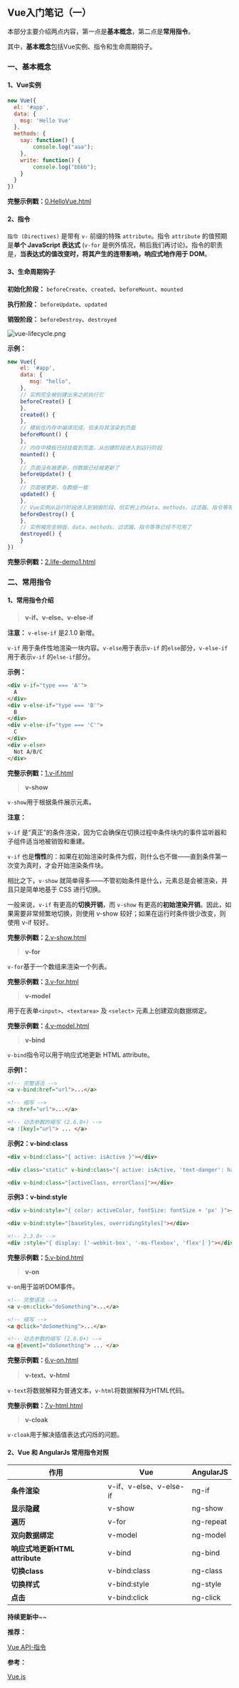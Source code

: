 ## Vue入门笔记（一）

本部分主要介绍两点内容，第一点是**基本概念**，第二点是**常用指令**。 

其中，**基本概念**包括Vue实例、指令和生命周期钩子。

### 一、基本概念

#### 1、Vue实例

```javascript
new Vue({
  el: '#app',
  data: {
    msg: 'Hello Vue'
  },
  methods: {
    say: function() {
        console.log("aaa");
    },
    write: function() {
        console.log("bbbb");
    }
  }
})
```

**完整示例戳：**[0.HelloVue.html](https://github.com/snowLeopard93/vue-demo/blob/master/vue/basicDirectives/0.HelloVue.html)

#### 2、指令

`指令 (Directives)` 是带有 `v-` 前缀的特殊 `attribute`。指令 `attribute` 的值预期是**单个 JavaScript 表达式** (`v-for` 是例外情况，稍后我们再讨论)。指令的职责是，**当表达式的值改变时，将其产生的连带影响，响应式地作用于 DOM**。

#### 3、生命周期钩子

**初始化阶段：** `beforeCreate`、`created`、`beforeMount`、`mounted` 

**执行阶段：** `beforeUpdate`、`updated` 

**销毁阶段：** `beforeDestroy`、`destroyed`

![vue-lifecycle.png](../../images/Vue/vue-lifecycle.png)

**示例：**

```javascript
new Vue({
    el: '#app',
    data: {
       msg: "hello",
    },
    // 实例完全被创建出来之前执行它
    beforeCreate() {
    },
    created() {
    },
    // 模板在内存中编译完成，但未将其渲染到页面
    beforeMount() {
    },
    // 内存中模板已经挂载到页面，从创建阶段进入到运行阶段
    mounted() {
    },
    // 页面没有被更新，但数据已经被更新了
    beforeUpdate() {
    },
    // 页面被更新，与数据一致
    updated() {
    },
    // Vue实例从运行阶段进入到销毁阶段，但实例上的data、methods、过滤器、指令等等还处于可用状态
    beforeDestroy() {
    },
    // 实例被完全销毁，data、methods、过滤器、指令等等已经不可用了
    destroyed() {
    }
})
```

**完整示例戳：**[2.life-demo1.html](https://github.com/snowLeopard93/vue-demo/blob/master/vue/basic/2.life-demo1.html)

### 二、常用指令

#### 1、常用指令介绍

> **v-if、v-else、v-else-if**

**注意：** `v-else-if` 是2.1.0 新增。

`v-if` 用于条件性地渲染一块内容。`v-else`用于表示`v-if` 的`else`部分，`v-else-if`用于表示`v-if` 的`else-if`部分。

**示例：**

```html
<div v-if="type === 'A'">
  A
</div>
<div v-else-if="type === 'B'">
  B
</div>
<div v-else-if="type === 'C'">
  C
</div>
<div v-else>
  Not A/B/C
</div>
```

**完整示例戳：**[1.v-if.html](https://github.com/snowLeopard93/vue-demo/blob/master/vue/basicDirectives/1.v-if.html)

> **v-show**

`v-show`用于根据条件展示元素。

**注意：**

`v-if` 是“真正”的条件渲染，因为它会确保在切换过程中条件块内的事件监听器和子组件适当地被销毁和重建。

`v-if` 也是**惰性**的：如果在初始渲染时条件为假，则什么也不做——直到条件第一次变为真时，才会开始渲染条件块。

相比之下，`v-show` 就简单得多——不管初始条件是什么，元素总是会被渲染，并且只是简单地基于 CSS 进行切换。

一般来说，`v-if` 有更高的**切换开销**，而 `v-show` 有更高的**初始渲染开销**。因此，如果需要非常频繁地切换，则使用 v-show 较好；如果在运行时条件很少改变，则使用 v-if 较好。

**完整示例戳：**[2.v-show.html](https://github.com/snowLeopard93/vue-demo/blob/master/vue/basicDirectives/2.v-show.html)

> **v-for**

`v-for`基于一个数组来渲染一个列表。

**完整示例戳：**[3.v-for.html](https://github.com/snowLeopard93/vue-demo/blob/master/vue/basicDirectives/3.v-for.html)

> **v-model**

用于在表单`<input>`、`<textarea>` 及 `<select>` 元素上创建双向数据绑定。

**完整示例戳：**[4.v-model.html](https://github.com/snowLeopard93/vue-demo/blob/master/vue/basicDirectives/4.v-model.html)

> **v-bind**

`v-bind`指令可以用于响应式地更新 HTML attribute。

**示例1：**

```html
<!-- 完整语法 -->
<a v-bind:href="url">...</a>

<!-- 缩写 -->
<a :href="url">...</a>

<!-- 动态参数的缩写 (2.6.0+) -->
<a :[key]="url"> ... </a>
```

**示例2：v-bind:class**

```html
<div v-bind:class="{ active: isActive }"></div>

<div class="static" v-bind:class="{ active: isActive, 'text-danger': hasError }"></div>

<div v-bind:class="[activeClass, errorClass]"></div>
```

**示例3：v-bind:style**

```html
<div v-bind:style="{ color: activeColor, fontSize: fontSize + 'px' }"></div>

<div v-bind:style="[baseStyles, overridingStyles]"></div>

<!-- 2.3.0+ -->
<div :style="{ display: ['-webkit-box', '-ms-flexbox', 'flex'] }"></div>
```

**完整示例戳：**[5.v-bind.html](https://github.com/snowLeopard93/vue-demo/blob/master/vue/basicDirectives/5.v-bind.html)

> **v-on**

`v-on`用于监听DOM事件。

```html
<!-- 完整语法 -->
<a v-on:click="doSomething">...</a>

<!-- 缩写 -->
<a @click="doSomething">...</a>

<!-- 动态参数的缩写 (2.6.0+) -->
<a @[event]="doSomething"> ... </a>
```

**完整示例戳：**[6.v-on.html](https://github.com/snowLeopard93/vue-demo/blob/master/vue/basicDirectives/6.v-on.html)

> **v-text、v-html**

`v-text`将数据解释为普通文本，`v-html`将数据解释为HTML代码。

**完整示例戳：**[7.v-html.html](https://github.com/snowLeopard93/vue-demo/blob/master/vue/basicDirectives/7.v-html.html)

> **v-cloak**

`v-cloak`用于解决插值表达式闪烁的问题。

#### 2、Vue 和 AngularJs 常用指令对照

| **作用**          | **Vue** |  **AngularJS**         |
| ------------- |-------------|------------- |
| **条件渲染** | v-if、v-else、v-else-if | ng-if |
| **显示隐藏** | v-show| ng-show |
| **遍历** | v-for | ng-repeat |
| **双向数据绑定** | v-model | ng-model |
| **响应式地更新HTML attribute** | v-bind | ng-bind |
| **切换class**| v-bind:class | ng-class |
| **切换样式** | v-bind:style | ng-style |
| **点击** | v-bind:click | ng-click |

**持续更新中**~~

**推荐：**

[Vue API-指令](https://cn.vuejs.org/v2/api/#%E6%8C%87%E4%BB%A4)

**参考：**

[Vue.js](https://cn.vuejs.org/)

